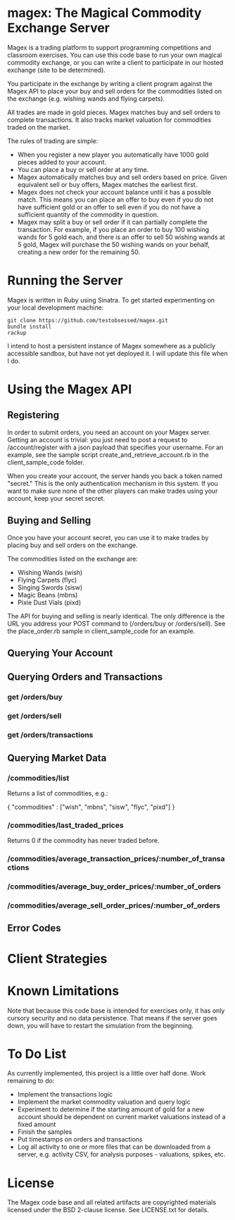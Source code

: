 magex: The Magical Commodity Exchange Server
=====

Magex is a trading platform to support programming competitions and classroom exercises. You can use this code base to run your own magical commodity exchange, or you can write a client to participate in our hosted exchange (site to be determined).  

You participate in the exchange by writing a client program against the Magex API to place your buy and sell orders for the commodities listed on the exchange (e.g. wishing wands and flying carpets).

All trades are made in gold pieces. Magex matches buy and sell orders to complete transactions. It also tracks market valuation for commodities traded on the market.

The rules of trading are simple:

- When you register a new player you automatically have 1000 gold pieces added to your account.
- You can place a buy or sell order at any time.
- Magex automatically matches buy and sell orders based on price. Given equivalent sell or buy offers, Magex matches the earliest first.
- Magex does not check your account balance until it has a possible match. This means you can place an offer to buy even if you do not have sufficient gold or an offer to sell even if you do not have a sufficient quantity of the commodity in question.
- Magex may split a buy or sell order if it can partially complete the transaction. For example, if you place an order to buy 100 wishing wands for 5 gold each, and there is an offer to sell 50 wishing wands at 5 gold, Magex will purchase the 50 wishing wands on your behalf, creating a new order for the remaining 50.

# Running the Server

Magex is written in Ruby using Sinatra. To get started experimenting on your local development machine:

    git clone https://github.com/testobsessed/magex.git
    bundle install
    rackup

I intend to host a persistent instance of Magex somewhere as a publicly accessible sandbox, but have not yet deployed it. I will update this file when I do.

# Using the Magex API

## Registering

In order to submit orders, you need an account on your Magex server. Getting an account is trivial: you just need to post a request to /account/register with a json payload that specifies your username. For an example, see the sample script create_and_retrieve_account.rb in the client_sample_code folder.

When you create your account, the server hands you back a token named "secret." This is the only authentication mechanism in this system. If you want to make sure none of the other players can make trades using your account, keep your secret secret.

## Buying and Selling

Once you have your account secret, you can use it to make trades by placing buy and sell orders on the exchange.

The commodities listed on the exchange are:

- Wishing Wands (wish)
- Flying Carpets (flyc)
- Singing Swords (sisw)
- Magic Beans (mbns)
- Pixie Dust Vials (pixd)

The API for buying and selling is nearly identical. The only difference is the URL you address your POST command to (/orders/buy or /orders/sell). See the place_order.rb sample in client_sample_code for an example.

## Querying Your Account

## Querying Orders and Transactions

### get /orders/buy
### get /orders/sell
### get /orders/transactions

## Querying Market Data

### /commodities/list

Returns a list of commodities, e.g.:

  { "commodities" : ["wish", "mbns", "sisw", "flyc", "pixd"] }
  
### /commodities/last_traded_prices

Returns 0 if the commodity has never traded before.

### /commodities/average_transaction_prices/:number_of_transactions

### /commodities/average_buy_order_prices/:number_of_orders

### /commodities/average_sell_order_prices/:number_of_orders

## Error Codes

# Client Strategies

# Known Limitations

Note that because this code base is intended for exercises only, it has only cursory security and no data persistence. That means if the server goes down, you will have to restart the simulation from the beginning.

# To Do List

As currently implemented, this project is a little over half done. Work remaining to do:
- Implement the transactions logic
- Implement the market commodity valuation and query logic
- Experiment to determine if the starting amount of gold for a new account should be dependent on current market valuations instead of a fixed amount
- Finish the samples
- Put timestamps on orders and transactions
- Log all activity to one or more files that can be downloaded from a server, e.g. activity CSV, for analysis purposes - valuations, spikes, etc.

# License

The Magex code base and all related artifacts are copyrighted materials licensed under the BSD 2-clause license. See LICENSE.txt for details.

